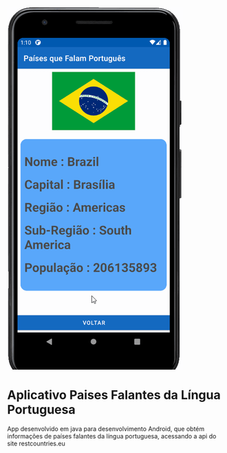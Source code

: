 ![Exemplo de funcionamento](docs/record_new.gif)

# Aplicativo Paises Falantes da Língua Portuguesa

App desenvolvido em java para desenvolvimento Android, que obtém informações de países falantes da língua portuguesa, acessando a api do site restcountries.eu
